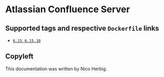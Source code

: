 # Atlassian Confluence Server

## Supported tags and respective `Dockerfile` links

-	[`6.15`, `6.15.10`](https://github.com/nicoherbigio/docker-atlassian-confluence-server/blob/master/6.15/debian/default/Dockerfile)

## Copyleft

This documentation was written by Nico Herbig.
